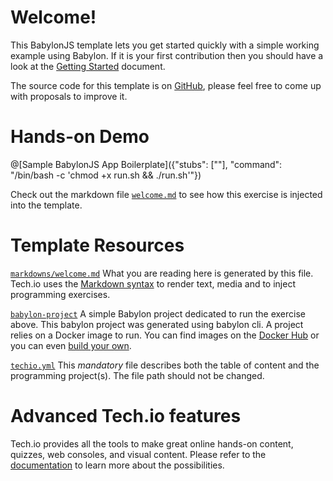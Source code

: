 # Welcome!

This BabylonJS template lets you get started quickly with a simple working example using Babylon. If it is your first contribution then you should have a look at the [Getting Started](https://tech.io/doc/getting-started-create-playground) document.

The source code for this template is on [GitHub](https://github.com/CodinGame/babylon-template), please feel free to come up with proposals to improve it.

# Hands-on Demo

@[Sample BabylonJS App Boilerplate]({"stubs": [""], "command": "/bin/bash -c 'chmod +x run.sh && ./run.sh'"})

Check out the markdown file [`welcome.md`](https://github.com/CodinGame/babylon-template/blob/master/markdowns/welcome.md) to see how this exercise is injected into the template.

# Template Resources

[`markdowns/welcome.md`](https://github.com/CodinGame/babylon-template/blob/master/markdowns/welcome.md)
What you are reading here is generated by this file. Tech.io uses the [Markdown syntax](https://tech.io/doc/reference-markdowns) to render text, media and to inject programming exercises.


[`babylon-project`](https://github.com/CodinGame/babylon-template/tree/master/babylon-project)
A simple Babylon project dedicated to run the exercise above. This babylon project was generated using babylon cli. A project relies on a Docker image to run. You can find images on the [Docker Hub](https://hub.docker.com/explore/) or you can even [build your own](https://tech.io/doc/reference-runner).


[`techio.yml`](https://github.com/CodinGame/babylon-template/blob/master/techio.yml)
This *mandatory* file describes both the table of content and the programming project(s). The file path should not be changed.


# Advanced Tech.io features

Tech.io provides all the tools to make great online hands-on content, quizzes, web consoles, and visual content. Please refer to the [documentation](https://tech.io/doc) to learn more about the possibilities.
